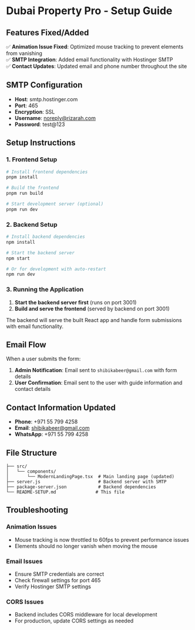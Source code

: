 # Dubai Property Pro - Setup Guide

## Features Fixed/Added

✅ **Animation Issue Fixed**: Optimized mouse tracking to prevent elements from vanishing  
✅ **SMTP Integration**: Added email functionality with Hostinger SMTP  
✅ **Contact Updates**: Updated email and phone number throughout the site  

## SMTP Configuration

- **Host**: smtp.hostinger.com
- **Port**: 465
- **Encryption**: SSL
- **Username**: noreply@rizarah.com
- **Password**: test@123

## Setup Instructions

### 1. Frontend Setup

```bash
# Install frontend dependencies
pnpm install

# Build the frontend
pnpm run build

# Start development server (optional)
pnpm run dev
```

### 2. Backend Setup

```bash
# Install backend dependencies
npm install

# Start the backend server
npm start

# Or for development with auto-restart
npm run dev
```

### 3. Running the Application

1. **Start the backend server first** (runs on port 3001)
2. **Build and serve the frontend** (served by backend on port 3001)

The backend will serve the built React app and handle form submissions with email functionality.

## Email Flow

When a user submits the form:

1. **Admin Notification**: Email sent to `shibikabeer@gmail.com` with form details
2. **User Confirmation**: Email sent to the user with guide information and contact details

## Contact Information Updated

- **Phone**: +971 55 799 4258
- **Email**: shibikabeer@gmail.com
- **WhatsApp**: +971 55 799 4258

## File Structure

```
├── src/
│   └── components/
│       └── ModernLandingPage.tsx  # Main landing page (updated)
├── server.js                      # Backend server with SMTP
├── package-server.json            # Backend dependencies
└── README-SETUP.md               # This file
```

## Troubleshooting

### Animation Issues
- Mouse tracking is now throttled to 60fps to prevent performance issues
- Elements should no longer vanish when moving the mouse

### Email Issues
- Ensure SMTP credentials are correct
- Check firewall settings for port 465
- Verify Hostinger SMTP settings

### CORS Issues
- Backend includes CORS middleware for local development
- For production, update CORS settings as needed 